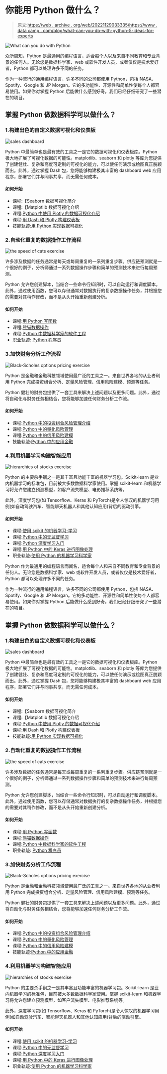 # 你能用 Python 做什么？

> 原文:[https://web . archive . org/web/20221129033335/https://www . data camp . com/blog/what-can-you-do-with-python-5-ideas-for-experts](https://web.archive.org/web/20221129033335/https://www.datacamp.com/blog/what-can-you-do-with-python-5-ideas-for-experts)

![What can you do with Python](../Images/780c1c404e376a9af35c8e10e4329a16.png)

众所周知，Python 是最通用的编程语言，适合每个人以及来自不同教育和专业背景的任何人。无论您是数据科学家、web 或软件开发人员，或者仅仅是技术爱好者，Python 都可以处理许多不同的任务。

作为一种流行的通用编程语言，许多不同的公司都使用 Python，包括 NASA、Spotify、Google 和 JP Morgan。它的多功能性、开源性和简单性使每个人都容易使用。如果你对掌握 Python 后能做什么感到好奇，我们已经仔细研究了一些潜在的项目。

## 掌握 Python 做数据科学可以做什么？

### 1.构建出色的自定义数据可视化和仪表板

![sales dashboard](../Images/996a3fede27b8267beae1d355a3e3bfc.png)

Python 中最简单也是最有效的工具之一是它的数据可视化和仪表板库。Python 极大地扩展了可视化数据的可能性。matplotlib、seaborn 和 plotly 等库为您提供了创建健壮、复杂和高度可定制的可视化的能力，可以使任何演示或绘图真正脱颖而出。此外，通过掌握 Dash 包，您将能够构建极其丰富的 dashboard web 应用程序，部署它们并与同事共享，而无需任何成本。

#### 如何开始

*   课程:【Seaborn 数据可视化简介
*   课程:【Matplotlib 数据可视化介绍
*   课程:[Python 中使用 Plotly 的数据可视化介绍](https://web.archive.org/web/20221212135819/https://www.datacamp.com/courses/introduction-to-data-visualization-with-plotly-in-python)
*   课程:[用 Dash 和 Plotly 构建仪表板](https://web.archive.org/web/20221212135819/https://www.datacamp.com/courses/building-dashboards-with-dash-and-plotly)
*   技能轨迹:[用 Python 实现数据可视化](https://web.archive.org/web/20221212135819/https://www.datacamp.com/tracks/data-visualization-with-python)

### 2.自动化重复的数据操作工作流程

![the speed of cats exercise](../Images/b071f9e36a5a43ca2f7fb0ecf7921ee5.png)

许多涉及数据的任务通常是每天或每周重复的一系列重复步骤。供应链预测就是一个很好的例子，分析师通过一系列数据操作步骤和简单的预测技术来进行每周预测。

Python 允许您创建脚本，当结合一些命令行知识时，可以自动运行和调度脚本。此外，通过使用函数，您可以存储通常对数据执行的复杂数据操作任务，并根据您的需要对其稍作修改，而不是从头开始重新创建分析。

#### 如何开始

*   课程:[用 Python 写函数](https://web.archive.org/web/20221212135819/https://www.datacamp.com/courses/writing-functions-in-python)
*   课程:[熊猫数据操作](https://web.archive.org/web/20221212135819/https://www.datacamp.com/courses/data-manipulation-with-pandas)
*   课程:[Python 中数据科学家的软件工程](https://web.archive.org/web/20221212135819/https://app.datacamp.com/learn/courses/software-engineering-for-data-scientists-in-python)
*   职业轨迹: [Python 程序员](https://web.archive.org/web/20221212135819/https://www.datacamp.com/tracks/python-programmer)

### 3.加快财务分析工作流程

![Black-Scholes options pricing exercise](../Images/f4374fbafa624bd9bb070060da37f48c.png)

Python 是金融和金融科技领域使用最广泛的工具之一。来自世界各地的从业者利用 Python 完成投资组合分析、定量风险管理、信用风险建模、预测等任务。

Python 健壮的财务包提供了一套工具来解决上述问题以及更多问题。此外，通过将自动化与财务任务相结合，您将能够加速任何财务分析工作流。

#### 如何开始

*   课程:[Python 中的投资组合风险管理介绍](https://web.archive.org/web/20221212135819/https://www.datacamp.com/courses/introduction-to-portfolio-risk-management-in-python)
*   课程:[Python 中的量化风险管理](https://web.archive.org/web/20221212135819/https://www.datacamp.com/courses/quantitative-risk-management-in-python)
*   课程:[Python 中的信用风险建模](https://web.archive.org/web/20221212135819/https://www.datacamp.com/courses/credit-risk-modeling-in-python)
*   技能轨迹:[Python 中的应用金融](https://web.archive.org/web/20221212135819/https://www.datacamp.com/tracks/applied-finance-in-python)

### 4.利用机器学习构建智能应用

![hierarchies of stocks exercise](../Images/7caf8403a65c5c22c1657f2d0ca78b3e.png)

Python 的主要杀手锏之一是其丰富且功能丰富的机器学习包。Scikit-learn 是业内机器学习的标准包，目前被大多数数据科学家使用。掌握 scikit-learn 和机器学习将允许您建立预测模型，如客户流失模型、电影推荐系统等。

此外，深度学习包(如 Tensorflow、Keras 和 PyTorch)是令人惊叹的机器学习用例(如自动驾驶汽车、智能聊天机器人和其他认知应用)背后的驱动引擎。

#### 如何开始

*   课程:[使用 scikit 的机器学习-学习](https://web.archive.org/web/20221212135819/https://www.datacamp.com/courses/supervised-learning-with-scikit-learn)
*   课程:[Python 中的无监督学习](https://web.archive.org/web/20221212135819/https://www.datacamp.com/courses/unsupervised-learning-in-python)
*   课程:[Python 深度学习入门](https://web.archive.org/web/20221212135819/https://www.datacamp.com/courses/introduction-to-deep-learning-in-python)
*   课程:[用 Python 中的 Keras 进行图像处理](https://web.archive.org/web/20221212135819/https://www.datacamp.com/courses/image-processing-with-keras-in-python)
*   职业轨迹:[使用 Python 的机器学习科学家](https://web.archive.org/web/20221212135819/https://www.datacamp.com/tracks/machine-learning-scientist-with-python)

Python 作为最通用的编程语言而闻名，适合每个人和来自不同教育和专业背景的任何人。无论您是数据科学家、web 或软件开发人员，或者仅仅是技术爱好者，Python 都可以处理许多不同的任务。

作为一种流行的通用编程语言，许多不同的公司都使用 Python，包括 NASA、Spotify、Google 和 JP Morgan。它的多功能性、开源性和简单性使每个人都容易使用。如果你对掌握 Python 后能做什么感到好奇，我们已经仔细研究了一些潜在的项目。

## 掌握 Python 做数据科学可以做什么？

### 1.构建出色的自定义数据可视化和仪表板

![sales dashboard](../Images/996a3fede27b8267beae1d355a3e3bfc.png)

Python 中最简单也是最有效的工具之一是它的数据可视化和仪表板库。Python 极大地扩展了可视化数据的可能性。matplotlib、seaborn 和 plotly 等库为您提供了创建健壮、复杂和高度可定制的可视化的能力，可以使任何演示或绘图真正脱颖而出。此外，通过掌握 Dash 包，您将能够构建极其丰富的 dashboard web 应用程序，部署它们并与同事共享，而无需任何成本。

#### 如何开始

*   课程:【Seaborn 数据可视化简介
*   课程:【Matplotlib 数据可视化介绍
*   课程:[Python 中使用 Plotly 的数据可视化介绍](https://web.archive.org/web/20221212135819/https://www.datacamp.com/courses/introduction-to-data-visualization-with-plotly-in-python)
*   课程:[用 Dash 和 Plotly 构建仪表板](https://web.archive.org/web/20221212135819/https://www.datacamp.com/courses/building-dashboards-with-dash-and-plotly)
*   技能轨迹:[用 Python 实现数据可视化](https://web.archive.org/web/20221212135819/https://www.datacamp.com/tracks/data-visualization-with-python)

### 2.自动化重复的数据操作工作流程

![the speed of cats exercise](../Images/b071f9e36a5a43ca2f7fb0ecf7921ee5.png)

许多涉及数据的任务通常是每天或每周重复的一系列重复步骤。供应链预测就是一个很好的例子，分析师通过一系列数据操作步骤和简单的预测技术来进行每周预测。

Python 允许您创建脚本，当结合一些命令行知识时，可以自动运行和调度脚本。此外，通过使用函数，您可以存储通常对数据执行的复杂数据操作任务，并根据您的需要对其稍作修改，而不是从头开始重新创建分析。

#### 如何开始

*   课程:[用 Python 写函数](https://web.archive.org/web/20221212135819/https://www.datacamp.com/courses/writing-functions-in-python)
*   课程:[熊猫数据操作](https://web.archive.org/web/20221212135819/https://www.datacamp.com/courses/data-manipulation-with-pandas)
*   课程:[Python 中数据科学家的软件工程](https://web.archive.org/web/20221212135819/https://app.datacamp.com/learn/courses/software-engineering-for-data-scientists-in-python)
*   职业轨迹: [Python 程序员](https://web.archive.org/web/20221212135819/https://www.datacamp.com/tracks/python-programmer)

### 3.加快财务分析工作流程

![Black-Scholes options pricing exercise](../Images/f4374fbafa624bd9bb070060da37f48c.png)

Python 是金融和金融科技领域使用最广泛的工具之一。来自世界各地的从业者利用 Python 完成投资组合分析、定量风险管理、信用风险建模、预测等任务。

Python 健壮的财务包提供了一套工具来解决上述问题以及更多问题。此外，通过将自动化与财务任务相结合，您将能够加速任何财务分析工作流。

#### 如何开始

*   课程:[Python 中的投资组合风险管理介绍](https://web.archive.org/web/20221212135819/https://www.datacamp.com/courses/introduction-to-portfolio-risk-management-in-python)
*   课程:[Python 中的量化风险管理](https://web.archive.org/web/20221212135819/https://www.datacamp.com/courses/quantitative-risk-management-in-python)
*   课程:[Python 中的信用风险建模](https://web.archive.org/web/20221212135819/https://www.datacamp.com/courses/credit-risk-modeling-in-python)
*   技能轨迹:[Python 中的应用金融](https://web.archive.org/web/20221212135819/https://www.datacamp.com/tracks/applied-finance-in-python)

### 4.利用机器学习构建智能应用

![hierarchies of stocks exercise](../Images/7caf8403a65c5c22c1657f2d0ca78b3e.png)

Python 的主要杀手锏之一是其丰富且功能丰富的机器学习包。Scikit-learn 是业内机器学习的标准包，目前被大多数数据科学家使用。掌握 scikit-learn 和机器学习将允许您建立预测模型，如客户流失模型、电影推荐系统等。

此外，深度学习包(如 Tensorflow、Keras 和 PyTorch)是令人惊叹的机器学习用例(如自动驾驶汽车、智能聊天机器人和其他认知应用)背后的驱动引擎。

#### 如何开始

*   课程:[使用 scikit 的机器学习-学习](https://web.archive.org/web/20221212135819/https://www.datacamp.com/courses/supervised-learning-with-scikit-learn)
*   课程:[Python 中的无监督学习](https://web.archive.org/web/20221212135819/https://www.datacamp.com/courses/unsupervised-learning-in-python)
*   课程:[Python 深度学习入门](https://web.archive.org/web/20221212135819/https://www.datacamp.com/courses/introduction-to-deep-learning-in-python)
*   课程:[用 Python 中的 Keras 进行图像处理](https://web.archive.org/web/20221212135819/https://www.datacamp.com/courses/image-processing-with-keras-in-python)
*   职业轨迹:[使用 Python 的机器学习科学家](https://web.archive.org/web/20221212135819/https://www.datacamp.com/tracks/machine-learning-scientist-with-python)